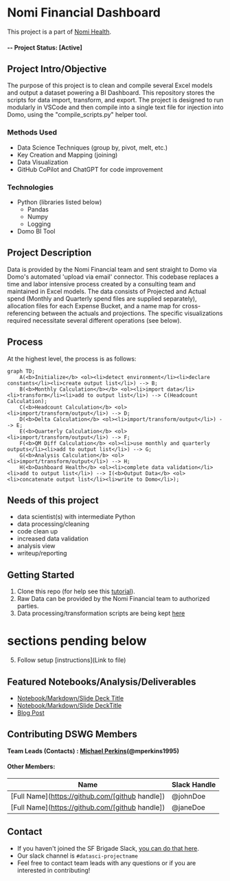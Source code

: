 # Nomi Financial Dashboard
This project is a part of [Nomi Health](https://nomihealth.com/g).

#### -- Project Status: [Active]

## Project Intro/Objective
The purpose of this project is to clean and compile several Excel models and output a dataset powering a BI Dashboard. This repository stores the scripts for data import, transform, and export. The project is designed to run modularly in VSCode and then compile into a single text file for injection into Domo, using the "compile_scripts.py" helper tool.

### Methods Used
* Data Science Techniques (group by, pivot, melt, etc.)
* Key Creation and Mapping (joining)
* Data Visualization
* GitHub CoPilot and ChatGPT for code improvement

### Technologies
* Python (libraries listed below)
  * Pandas
  * Numpy
  * Logging
* Domo BI Tool

## Project Description
Data is provided by the Nomi Financial team and sent straight to Domo via Domo's automated 'upload via email' connector. This codebase replaces a time and labor intensive process created by a consulting team and maintained in Excel models. The data consists of Projected and Actual spend (Monthly and Quarterly spend files are supplied separately), allocation files for each Expense Bucket, and a name map for cross-referencing between the actuals and projections. The specific visualizations required necessitate several different operations (see below).

## Process
At the highest level, the process is as follows:
```mermaid
graph TD;
    A(<b>Initialize</b> <ol><li>detect environment</li><li>declare constants</li><li>create output list</li>) --> B;
    B(<b>Monthly Calculation</b></b> <ol><li>import data</li><li>transform</li><li>add to output list</li>) --> C(Headcount Calculation);
    C(<b>Headcount Calculation</b> <ol><li>import/transform/output</li>) --> D;
    D(<b>Delta Calculation</b> <ol><li>import/transform/output</li>) --> E;
    E(<b>Quarterly Calculation</b> <ol><li>import/transform/output</li>) --> F;
    F(<b>QM Diff Calculation</b> <ol><li>use monthly and quarterly outputs</li><li>add to output list</li>) --> G;
    G(<b>Analysis Calculation</b> <ol><li>import/transform/output</li>) --> H;
    H(<b>Dashboard Health</b> <ol><li>complete data validation</li><li>add to output list</li>) --> I(<b>Output Data</b> <ol><li>concatenate output list</li><li>write to Domo</li>);

```

## Needs of this project

- data scientist(s) with intermediate Python
- data processing/cleaning
- code clean up
- increased data validation
- analysis view
- writeup/reporting

## Getting Started

1. Clone this repo (for help see this [tutorial](https://help.github.com/articles/cloning-a-repository/)).
2. Raw Data can be provided by the Nomi Financial team to authorized parties.    
3. Data processing/transformation scripts are being kept [here](https://github.com/michaperki/Nomi-Financial-Dashboard/tree/main/scripts)

#  sections pending below
5. Follow setup [instructions](Link to file)

## Featured Notebooks/Analysis/Deliverables
* [Notebook/Markdown/Slide Deck Title](link)
* [Notebook/Markdown/Slide DeckTitle](link)
* [Blog Post](link)


## Contributing DSWG Members

**Team Leads (Contacts) : [Michael Perkins](https://github.com/michaperki)(@mperkins1995)**

#### Other Members:

|Name     |  Slack Handle   | 
|---------|-----------------|
|[Full Name](https://github.com/[github handle])| @johnDoe        |
|[Full Name](https://github.com/[github handle]) |     @janeDoe    |

## Contact
* If you haven't joined the SF Brigade Slack, [you can do that here](http://c4sf.me/slack).  
* Our slack channel is `#datasci-projectname`
* Feel free to contact team leads with any questions or if you are interested in contributing!
